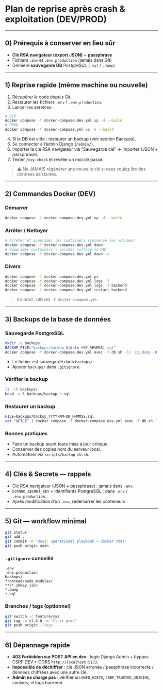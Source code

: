 # Plan de reprise après crash & exploitation (DEV/PROD)

---

## 0) Prérequis à conserver en lieu sûr

* **Clé RSA navigateur (export JSON)** + **passphrase**
* Fichiers `.env` et `.env.production` (jamais dans Git)
* Dernière **sauvegarde DB** PostgreSQL (`.sql` / `.dump`)

---

## 1) Reprise rapide (même machine ou nouvelle)

1. Récupérer le code depuis Git.
2. Restaurer les fichiers `.env` / `.env.production`.
3. Lancer les services :

```bash
# DEV
docker compose -f docker-compose.dev.yml up -d --build
# PROD
docker compose -f docker-compose.yml up -d --build
```

4. Si la DB est vide : restaurer un backup (voir section Backups).
5. Se connecter à l’admin Django (`/admin/`).
6. Importer la clé RSA navigateur via “Sauvegarde clé” → Importer (JSON + passphrase).
7. Tester `/key-check` et révéler un mot de passe.

> ⚠️ Ne JAMAIS régénérer une nouvelle clé si vous voulez lire des données existantes.

---

## 2) Commandes Docker (DEV)

### Démarrer

```bash
docker compose -f docker-compose.dev.yml up -d --build
```

### Arrêter / Nettoyer

```bash
# Arrêter et supprimer les containers (conserve les volumes)
docker compose -f docker-compose.dev.yml down
# Supprimer containers + volumes (efface la DB)
docker compose -f docker-compose.dev.yml down -v
```

### Divers

```bash
docker compose -f docker-compose.dev.yml ps
docker compose -f docker-compose.dev.yml logs -f
docker compose -f docker-compose.dev.yml logs -f backend
docker compose -f docker-compose.dev.yml restart backend
```

> En prod : utilisez `-f docker-compose.yml`.

---

## 3) Backups de la base de données

### Sauvegarde PostgreSQL

```bash
mkdir -p backups
BACKUP_FILE="backups/backup_$(date +%F_%H%M%S).sql"
docker compose -f docker-compose.dev.yml exec -T db sh -lc 'pg_dump -U "$POSTGRES_USER" -d "$POSTGRES_DB"' > "$BACKUP_FILE"
```

* Le fichier est sauvegardé dans `backups/`.
* Ajouter `backups/` dans `.gitignore`.

### Vérifier le backup

```bash
ls -lh backups/
head -n 5 backups/backup_*.sql
```

### Restaurer un backup

```bash
FILE=backups/backup_YYYY-MM-DD_HHMMSS.sql
cat "$FILE" | docker compose -f docker-compose.dev.yml exec -T db sh -lc 'psql -U "$POSTGRES_USER" -d "$POSTGRES_DB"'
```

### Bonnes pratiques

* Faire un backup avant toute mise à jour critique.
* Conserver des copies hors du serveur local.
* Automatiser via `scripts/backup-db.sh`.

---

## 4) Clés & Secrets — rappels

* Clé RSA navigateur (JSON + passphrase) : jamais dans `.env`.
* `DJANGO_SECRET_KEY` + identifiants PostgreSQL : dans `.env` / `.env.production`.
* Après modification d’un `.env`, redémarrer les conteneurs.

---

## 5) Git — workflow minimal

```bash
git status
git add .
git commit -m "docs: operational playbook + docker cmds"
git push origin main
```

### `.gitignore` conseillé

```
.env
.env.production
backups/
frontend/node_modules/
**/*.zkkey.json
*.dump
*.sql
```

### Branches / tags (optionnel)

```bash
git switch -c feature/xyz
git tag -a v1.0.0 -m "first prod"
git push origin --tags
```

---

## 6) Dépannage rapide

* **403 Forbidden sur POST API en dev** : login Django Admin + bypass CSRF DEV + CORS `http://localhost:5173`.
* **Impossible de déchiffrer** : clé JSON erronée / passphrase incorrecte / données chiffrées avec une autre clé.
* **Admin ne charge pas** : vérifier `ALLOWED_HOSTS`, `CSRF_TRUSTED_ORIGINS`, cookies, et logs backend.
